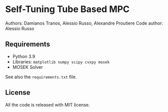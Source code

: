 # Self-Tuning Tube Based MPC

Authors: Damianos Tranos, Alessio Russo, Alexandre Proutiere
Code author: Alessio Russo

## Requirements

- Python 3.9
- Libraries: `matplotlib numpy scipy cvxpy mosek`
- MOSEK Solver

See also the `requirements.txt` file.

## License

All the code is released with MIT license.

